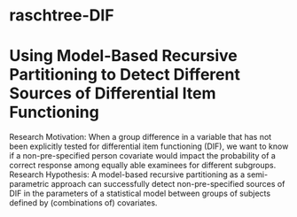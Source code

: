 # raschtree-DIF

# Using Model-Based Recursive Partitioning to Detect Different Sources of Differential Item Functioning


Research Motivation: When a group difference in a variable that has not been explicitly tested for differential item functioning (DIF), we want to know if a non-pre-specified person covariate would impact the probability of a correct response among equally able examinees for different subgroups.  
Research Hypothesis: A model-based recursive partitioning as a semi-parametric approach can successfully detect non-pre-specified sources of DIF in the parameters of a statistical model between groups of subjects defined by (combinations of) covariates.  
